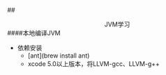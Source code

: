 ##<center>JVM学习</center>
####本地编译JVM
- 依赖安装
	- [ant](brew install ant)
	- xcode 5.0以上版本，将LLVM-gcc、LLVM-g++ 
	
